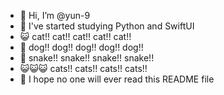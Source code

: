 - 👋 Hi, I’m @yun-9
- 📖 I've started studying Python and SwiftUI
- 😺 cat!! cat!! cat!! cat!! cat!!
- 🐶 dog!! dog!! dog!! dog!! dog!!
- 🐍 snake!! snake!! snake!! snake!!
- 😺😺😺 cats!! cats!! cats!! cats!!
- 🙏 I hope no one will ever read this README file

<!---
yun-9/yun-9 is a ✨ special ✨ repository because its `README.md` (this file) appears on your GitHub profile.
You can click the Preview link to take a look at your changes.
--->
